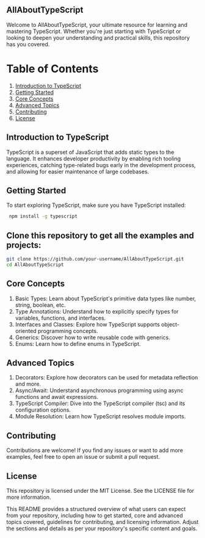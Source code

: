 ## AllAboutTypeScript

Welcome to AllAboutTypeScript, your ultimate resource for learning and mastering TypeScript. Whether you're just starting with TypeScript or looking to deepen your understanding and practical skills, this repository has you covered.

# Table of Contents

1. [Introduction to TypeScript](#introduction-to-typescript)
2. [Getting Started](#getting-started)
3. [Core Concepts](#core-concepts)
4. [Advanced Topics](#advanced-topics)
5. [Contributing](#contributing)
6. [License](#license)

## Introduction to TypeScript

TypeScript is a superset of JavaScript that adds static types to the language. It enhances developer productivity by enabling rich tooling experiences, catching type-related bugs early in the development process, and allowing for easier maintenance of large codebases.

## Getting Started

To start exploring TypeScript, make sure you have TypeScript installed:

```bash
 npm install -g typescript
```

## Clone this repository to get all the examples and projects:

```bash
git clone https://github.com/your-username/AllAboutTypeScript.git
cd AllAboutTypeScript
```
## Core Concepts

1. Basic Types: Learn about TypeScript's primitive data types like number, string, boolean, etc.
2. Type Annotations: Understand how to explicitly specify types for variables, functions, and interfaces.
3. Interfaces and Classes: Explore how TypeScript supports object-oriented programming concepts.
4. Generics: Discover how to write reusable code with generics.
5. Enums: Learn how to define enums in TypeScript.

## Advanced Topics

1. Decorators: Explore how decorators can be used for metadata reflection and more.
2. Async/Await: Understand asynchronous programming using async functions and await expressions.
3. TypeScript Compiler: Dive into the TypeScript compiler (tsc) and its configuration options.
4. Module Resolution: Learn how TypeScript resolves module imports.

## Contributing

Contributions are welcome! If you find any issues or want to add more examples, feel free to open an issue or submit a pull request.

## License

This repository is licensed under the MIT License. See the LICENSE file for more information.

This README provides a structured overview of what users can expect from your repository, including how to get started, core and advanced topics covered, guidelines for contributing, and licensing information. Adjust the sections and details as per your repository's specific content and goals.
